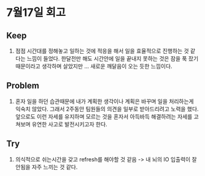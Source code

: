 # 7월17일 회고

## Keep
1. 점점 시간대를 정해놓고 일하는 것에 적응을 해서 일을 효율적으로 진행하는 것 같다는 느낌이 들었다. 한달전만 해도 시간안에 일을 끝내지 못하는 것은 잠을 푹 잤기 때문이라고 생각하며 살았지만 ... 새로운 깨달음이 오는 듯한 느낌이다.


## Problem
1. 혼자 일을 하던 습관때문에 내가 계획한 생각이나 계획은 바꾸며 일을 처리하는게 익숙치 않았다. 그래서 2주동안 팀원들의 의견을 일부로 받아드리려고 노력을 했다. 앞으로도 이런 자세를 유지하며 모르는 것을 혼자서 아득바득 해결하려는 자세를 고쳐보며 유연한 사고로 발전시키고자 한다. 


## Try
1. 의식적으로 쉬는시간을 갖고 refresh를 해야할 것 같음 -> 내 뇌의 IO 입출력이 잘 안됨을 자주 느끼는 것 같다.
